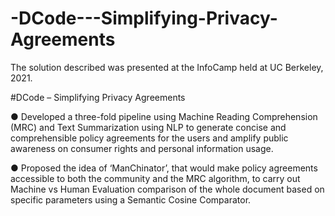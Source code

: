 # -DCode---Simplifying-Privacy-Agreements

The solution described was presented at the InfoCamp held at UC Berkeley, 2021.

#DCode – Simplifying Privacy Agreements 

●	Developed a three-fold pipeline using Machine Reading Comprehension (MRC) and Text Summarization using NLP to generate concise and comprehensible policy agreements for the users and amplify public awareness on consumer rights and personal information usage.

●	Proposed the idea of ‘ManChinator’, that would make policy agreements accessible to both the community and the MRC algorithm, to carry out Machine vs Human Evaluation comparison of the whole document based on specific parameters using a Semantic Cosine Comparator. 


